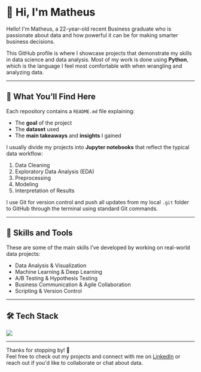 # 👋 Hi, I'm Matheus

Hello! I'm Matheus, a 22-year-old recent Business graduate who is passionate about data and how powerful it can be for making smarter business decisions.  

This GitHub profile is where I showcase projects that demonstrate my skills in data science and data analysis. Most of my work is done using **Python**, which is the language I feel most comfortable with when wrangling and analyzing data.

---

## 📁 What You’ll Find Here

Each repository contains a `README.md` file explaining:
- The **goal** of the project
- The **dataset** used
- The **main takeaways** and **insights** I gained

I usually divide my projects into **Jupyter notebooks** that reflect the typical data workflow:
1. Data Cleaning  
2. Exploratory Data Analysis (EDA)  
3. Preprocessing  
4. Modeling  
5. Interpretation of Results

I use Git for version control and push all updates from my local `.git` folder to GitHub through the terminal using standard Git commands.

---

## 🧠 Skills and Tools

These are some of the main skills I’ve developed by working on real-world data projects:

- Data Analysis & Visualization
- Machine Learning & Deep Learning
- A/B Testing & Hypothesis Testing
- Business Communication & Agile Collaboration
- Scripting & Version Control

---

## 🛠️ Tech Stack

<p align="left">
  <img src="https://skillicons.dev/icons?i=python,r,mysql,git,sklearn,tensorflow,pytorch,aws,bash" />
</p>


---

Thanks for stopping by! 🚀  
Feel free to check out my projects and connect with me on [LinkedIn](https://www.linkedin.com/in/matheus-cavalcanti-b413361b8/) or reach out if you'd like to collaborate or chat about data.

